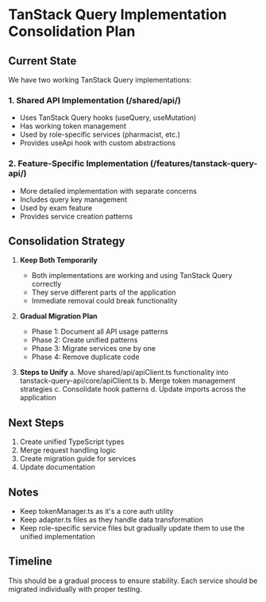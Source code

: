 # TanStack Query Implementation Consolidation Plan

## Current State

We have two working TanStack Query implementations:

### 1. Shared API Implementation (/shared/api/)
- Uses TanStack Query hooks (useQuery, useMutation)
- Has working token management
- Used by role-specific services (pharmacist, etc.)
- Provides useApi hook with custom abstractions

### 2. Feature-Specific Implementation (/features/tanstack-query-api/)
- More detailed implementation with separate concerns
- Includes query key management
- Used by exam feature
- Provides service creation patterns

## Consolidation Strategy

1. **Keep Both Temporarily**
   - Both implementations are working and using TanStack Query correctly
   - They serve different parts of the application
   - Immediate removal could break functionality

2. **Gradual Migration Plan**
   - Phase 1: Document all API usage patterns
   - Phase 2: Create unified patterns
   - Phase 3: Migrate services one by one
   - Phase 4: Remove duplicate code

3. **Steps to Unify**
   a. Move shared/api/apiClient.ts functionality into tanstack-query-api/core/apiClient.ts
   b. Merge token management strategies
   c. Consolidate hook patterns
   d. Update imports across the application

## Next Steps

1. Create unified TypeScript types
2. Merge request handling logic
3. Create migration guide for services
4. Update documentation

## Notes

- Keep tokenManager.ts as it's a core auth utility
- Keep adapter.ts files as they handle data transformation
- Keep role-specific service files but gradually update them to use the unified implementation

## Timeline

This should be a gradual process to ensure stability. Each service should be migrated individually with proper testing.

